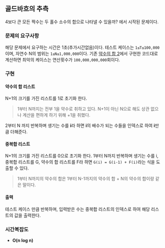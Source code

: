## 골드바흐의 추측

4보다 큰 모든 짝수는 두 홀수 소수의 합으로 나타낼 수 있을까? 에서 시작된 문제이다.

### 문제의 요구사항

해당 문제에서 요구하는 시간은 1초(추가시간없음)이다.
테스트 케이스는 `1≤T≤100,000`이며, 자연수 N의 범위는 `1≤N≤1,000,000`이다.
기존 [약수의 합 2](https://boj.kr/17427)에서 구현한 코드대로 계산하면 최악의 케이스는 연산횟수가 `100,000,000,000`회이다.

### 구현

#### 약수의 합 리스트

N+1의 크기를 가진 리스트를 1로 초기화 한다.

> 1부터 N까지는 전부 1을 약수로 취하고 있다.
> N+1이 아닌 N으로 해도 상관 없으나 계산을 편하게 하기 위해 +1을 취했다.

2부터 N 까지 반복하며 생기는 수를 **i**라 하면
**i**의 배수가 되는 수들을 인덱스로 하여 **i**만큼 더해준다.

#### 중복합 리스트

N+1의 크기를 가진 리스트를 0으로 초기화 한다.
1부터 N까지 반복하며 생기는 수를 i, 중복합 리스트를 G, 약수의 합 리스트를 F라 하면
`G(i) = G(i-1) + F(i)`라는 식을 도출할 수 있다.

> 1부터 N까지의 약수의 합은 1부터 N-1까지의 약수의 합 + N의 약수의 합이랑 같은 말이다.

#### 출력

테스트 케이스 만큼 반복하며, 입력받은 수는 중복합 리스트의 인덱스로 하여 해당 리스트의 값을 출력한다.

### 시간복잡도

- **O(n log n)**
